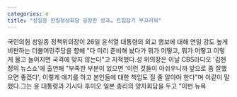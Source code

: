 ```yaml
---
categories: e
title: "성일종 한일정상회담 굉장한 성과… 트집잡기 부끄러워"
---
```

국민의힘 성일종 정책위의장이 26일 윤석열 대통령의 외교 행보에 대해 연일 강도 높게 비판하는 더불어민주당을 향해 "다 미리 준비해 놨다가 뭐가 어떻고, 뭐가 어떻고 이렇게 물고 늘어지면 국격에 맞지 않는다"고 지적했다.성 위의장은 이날 CBS라디오 &#39;김현정의 뉴스쇼&#39;에 출연해 "부족한 부분이 있으면 &#39;이런 것들이 아쉬우니까 앞으로 좀 잘했으면 좋겠다&#39;, 이렇게 얘기를 하고 본인들에 대한 책임도 질 줄 알아야 한다"며 이같이 말했다.그는 윤 대통령과 기시다 후미오 일본 총리의 양자회담을 두고 "이번 뉴욕